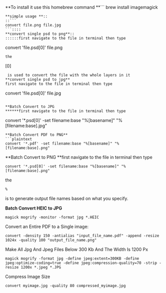 
**To install it use this homebrew command
**```
brew install imagemagick
```****￼
**simple usage **::
::```
convert file.png file.jpg
```::::￼
**convert single psd to png**::
::::::first navigate to the file in terminal then type
```
convert 'file.psd[0]' file.png
```
the 
```
[0]
```
 is used to convert the file with the whole layers in it 
**convert single psd to jpg**
first navigate to the file in terminal then type
```
convert 'file.psd[0]' file.jpg
```

**Batch Convert to JPG
******first navigate to the file in terminal then type
```
convert '*.psd[0]' -set filename:base "%[basename]" "%[filename:base].jpg"
```
**Batch Convert PDF to PNG**
```plaintext
convert '*.pdf' -set filename:base "%[basename]" "%[filename:base].png"
```

**Batch Convert to PNG
**first navigate to the file in terminal then type
```
convert '*.psd[0]' -set filename:base "%[basename]" "%[filename:base].png"
```

the 
```
%
```
is to generate output file names based on what you specify. 

**Batch Convert HEIC to JPG**
```plaintext
magick mogrify -monitor -format jpg *.HEIC
```

Convert an Entire PDF to a Single image: 
```plaintext
convert -density 150 -antialias "input_file_name.pdf" -append -resize 1024x -quality 100 "output_file_name.png"
```

Make All Jpg And Jpeg Files Below 300 Kb And The Width Is 1200 Px 
```plaintext
magick mogrify -format jpg -define jpeg:extent=300KB -define jpeg:optimize-coding=true -define jpeg:compression-quality=70 -strip -resize 1200x *.jpeg *.JPG
```

Compress Image Size 
```plaintext
convert myimage.jpg -quality 80 compressed_myimage.jpg
```








